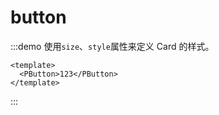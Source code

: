 # button

:::demo 使用`size`、`style`属性来定义 Card 的样式。

```vue
<template>
  <PButton>123</PButton>
</template>
```

:::
